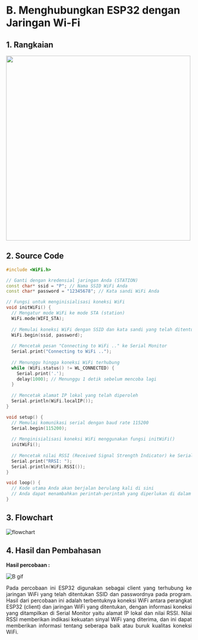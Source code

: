 # B. Menghubungkan ESP32 dengan Jaringan Wi-Fi

## 1. Rangkaian

<img src="https://github.com/brianrahma/brian-system-embedded/assets/82065700/df22b4a6-37f9-4eda-8d9c-644d8d0cfec3" width="500">

## 2. Source Code

```cpp
#include <WiFi.h>

// Ganti dengan kredensial jaringan Anda (STATION)
const char* ssid = "P"; // Nama SSID WiFi Anda
const char* password = "12345678"; // Kata sandi WiFi Anda

// Fungsi untuk menginisialisasi koneksi WiFi
void initWiFi() {
  // Mengatur mode WiFi ke mode STA (station)
  WiFi.mode(WIFI_STA);
  
  // Memulai koneksi WiFi dengan SSID dan kata sandi yang telah ditentukan
  WiFi.begin(ssid, password);
  
  // Mencetak pesan "Connecting to WiFi .." ke Serial Monitor
  Serial.print("Connecting to WiFi ..");
  
  // Menunggu hingga koneksi WiFi terhubung
  while (WiFi.status() != WL_CONNECTED) {
    Serial.print('.');
    delay(1000); // Menunggu 1 detik sebelum mencoba lagi
  }
  
  // Mencetak alamat IP lokal yang telah diperoleh
  Serial.println(WiFi.localIP());
}

void setup() {
  // Memulai komunikasi serial dengan baud rate 115200
  Serial.begin(115200);
  
  // Menginisialisasi koneksi WiFi menggunakan fungsi initWiFi()
  initWiFi();
  
  // Mencetak nilai RSSI (Received Signal Strength Indicator) ke Serial Monitor
  Serial.print("RRSI: ");
  Serial.println(WiFi.RSSI());
}

void loop() {
  // Kode utama Anda akan berjalan berulang kali di sini
  // Anda dapat menambahkan perintah-perintah yang diperlukan di dalam loop ini
}
```


## 3. Flowchart

![flowchart](https://github.com/brianrahma/brian-system-embedded/assets/82065700/c17d1699-e415-4569-94d7-4232af6ded0d)


## 4. Hasil dan Pembahasan

 **Hasil percobaan :**
 
![B gif](https://github.com/brianrahma/brian-system-embedded/assets/82065700/ee6728da-75e2-482c-941e-e2a550e82682)

<p align="justify">Pada percobaan ini ESP32 digunakan sebagai client yang terhubung ke jaringan WiFi yang telah ditentukan SSID dan passwordnya pada program. Hasil dari percobaan ini adalah terbentuknya koneksi WiFi antara perangkat ESP32 (client) dan jaringan WiFi yang ditentukan, dengan informasi koneksi yang ditampilkan di Serial Monitor yaitu alamat IP lokal dan nilai RSSI. Nilai RSSI memberikan indikasi kekuatan sinyal WiFi yang diterima, dan ini dapat memberikan informasi tentang seberapa baik atau buruk kualitas koneksi WiFi.</p>
<br>
